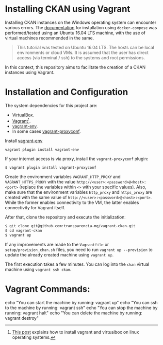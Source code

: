 # Installing CKAN using Vagrant

Installing CKAN instances on the Windows operating system can encounter various errors.
The [documentation](https://docs.ckan.org/en/2.9/maintaining/installing/install-from-docker-compose.html#environment) for installation using `docker-compose` was performed/tested using an Ubuntu 16.04 LTS machine, with the use of virtual machines recommended in the same.

> This tutorial was tested on Ubuntu 16.04 LTS. The hosts can be local environments or cloud VMs. It is assumed that the user has direct access (via terminal / ssh) to the systems and root permissions.

In this context, this repository aims to facilitate the creation of a CKAN instances using Vagrant.

# Installation and Configuration

The system dependencies for this project are:

- [VirtualBox](https://www.virtualbox.org/).
- [Vagrant](https://www.vagrantup.com/)[^1].
- [vagrant-env](https://github.com/gosuri/vagrant-env).
- In some cases [vagrant-proxyconf](https://github.com/tmatilai/vagrant-proxyconf).

Install [vagrant-env](https://github.com/gosuri/vagrant-env)

```shell
vagrant plugin install vagrant-env
```

If your internet access is via proxy, install the `vagrant-proxyconf` plugin:

```bash
$ vagrant plugin install vagrant-proxyconf
```

Create the environment variables `VAGRANT_HTTP_PROXY` and `VAGRANT_HTTPS_PROXY` with the value `http://<user>:<password>@<host>:<port>` (replace the variables within `<>` with your specific values).
Also, make sure that the environment variables `http_proxy` and `https_proxy` are created with the same value of `http://<user>:<password>@<host>:<port>`.
While the former enables connectivity to the VM, the latter enables connectivity for Vagrant itself.

After that, clone the repository and execute the initialization:

```bash
$ git clone git@github.com:transparencia-mg/vagrant-ckan.git
$ cd vagrant-ckan
$ vagrant up
```

If any improvements are made to the `Vagrantfile` or `setup/provision_chan.sh` files, you need to run `vagrant up --provision` to update the already created machine using `vagrant up`.

The first execution takes a few minutes. You can log into the `ckan` virtual machine using `vagrant ssh ckan`.

# Vagrant Commands:

echo "You can start the machine by running: vagrant up"
echo "You can ssh to the machine by running: vagrant ssh"
echo "You can stop the machine by running: vagrant halt"
echo "You can delete the machine by running: vagrant destroy"

[^1]: [This post](https://my-base-knowledge.braico.me/1.0.0/texts/20230818_how_to_install_vagrant/?h=vagran) explains how to install vagrant and virtualbox on linux operating systems.
